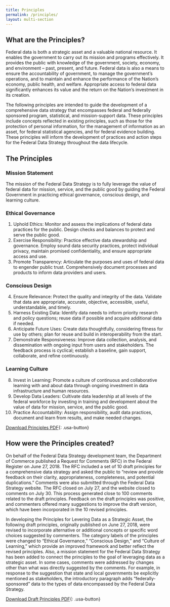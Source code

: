 ```yaml
---
title: Principles
permalink: /principles/
layout: multi-section
---
```


<section class="usa-section">
<div class="usa-grid" markdown="1">

## What are the Principles?

Federal data is both a strategic asset and a valuable national resource. It enables the government to carry out its mission and programs effectively. It provides the public with knowledge of the government, society, economy, and environment – past, present, and future. Federal data is also a means to ensure the accountability of government, to manage the government’s operations, and to maintain and enhance the performance of the Nation’s economy, public health, and welfare. Appropriate access to federal data significantly enhances its value and the return on the Nation’s investment in its creation. 

The following principles are intended to guide the development of a comprehensive data strategy that encompasses federal and federally sponsored program, statistical, and mission-support data. These principles include concepts reflected in existing principles, such as those for the protection of personal information, for the management of information as an asset, for federal statistical agencies, and for federal evidence building. These principles will inform the development of practices and action steps for the Federal Data Strategy throughout the data lifecycle.

</div>
</section>

<section class="usa-section usa-section-dark">
<div class="usa-grid" markdown="1">

## The Principles

### Mission Statement

The mission of the Federal Data Strategy is to fully leverage the value of federal data for mission, service, and the public good by guiding the Federal Government in practicing ethical governance, conscious design, and learning culture.

### Ethical Governance

1.  Uphold Ethics: Monitor and assess the implications of federal data practices for the public. Design checks and balances to protect and serve the public good. 
2.  Exercise Responsibility: Practice effective data stewardship and governance. Employ sound data security practices, protect individual privacy, maintain promised confidentiality, and ensure appropriate access and use.  
3.  Promote Transparency: Articulate the purposes and uses of federal data to engender public trust. Comprehensively document processes and products to inform data providers and users. 

### Conscious Design
4.  Ensure Relevance: Protect the quality and integrity of the data. Validate that data are appropriate, accurate, objective, accessible, useful, understandable, and timely. 
5.  Harness Existing Data: Identify data needs to inform priority research and policy questions; reuse data if possible and acquire additional data if needed. 
6.  Anticipate Future Uses: Create data thoughtfully, considering fitness for use by others; plan for reuse and build in interoperability from the start. 
7.  Demonstrate Responsiveness: Improve data collection, analysis, and dissemination with ongoing input from users and stakeholders. The feedback process is cyclical; establish a baseline, gain support, collaborate, and refine continuously.

### Learning Culture
8.  Invest in Learning: Promote a culture of continuous and collaborative learning with and about data through ongoing investment in data infrastructure and human resources. 
9.  Develop Data Leaders: Cultivate data leadership at all levels of the federal workforce by investing in training and development about the value of data for mission, service, and the public good.
10. Practice Accountability: Assign responsibility, audit data practices, document and learn from results, and make needed changes.

[Download Principles PDF](/assets/docs/federal-data-strategy-principles.pdf){: .usa-button}

</div>
</section>

<section class="usa-section">
<div class="usa-grid" markdown="1">

## How were the Principles created?

On behalf of the Federal Data Strategy development team, the Department of Commerce published a Request for Comments (RFC) in the Federal Register on June 27, 2018. The RFC included a set of 10 draft principles for a comprehensive data strategy and asked the public to “review and provide feedback on their clarity, appropriateness, completeness, and potential duplications.” Comments were also submitted through the Federal Data Strategy website. The RFC closed on July 27, and the website closed to comments on July 30. This process generated close to 100 comments related to the draft principles. Feedback on the draft principles was positive, and commenters offered many suggestions to improve the draft version, which have been incorporated in the 10 revised principles.  

In developing the Principles for Levering Data as a Strategic Asset, the following draft principles, originally published on June 27, 2018, were revised to incorporate alternative or additional concepts or specific word choices suggested by commenters.  The category labels of the principles were changed to “Ethical Governance,” “Conscious Design,” and “Culture of Learning,” which provide an improved framework and better reflect the revised principles. Also, a mission statement for the Federal Data Strategy has been added to connect the principles to the goal of leveraging data as a strategic asset. In some cases, comments were addressed by changes other than what was directly suggested by the comments.  For example, in response to the suggestion that state and local governments be explicitly mentioned as stakeholders, the introductory paragraph adds “federally-sponsored” data to the types of data encompassed by the Federal Data Strategy.

[Download Draft Principles PDF](/assets/docs/draft-federal-data-strategy-principles.pdf){: .usa-button}

</div>
</section>
